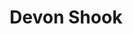 ---
title: "Devon Shook"
presenter_id: devon_shook
layout: member_all_publications
permalink: /member_full_publications/:presenter_id/
---